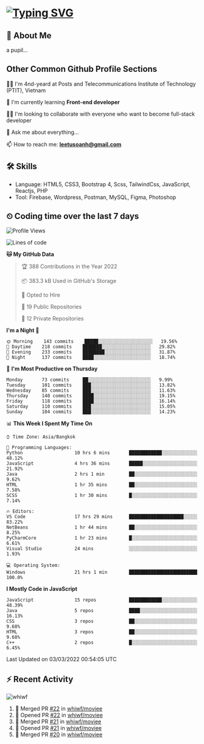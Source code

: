 # [![Typing SVG](https://readme-typing-svg.herokuapp.com?color=%23FFC83D&lines=Hi%2C+I'm+Le%2C+Tu+Oanh+%F0%9F%91%8B)](https://git.io/typing-svg)

## 🚀 About Me
a pupil...

<!-- ![GitHub metrics](https://metrics.lecoq.io/whiwf)   -->

## Other Common Github Profile Sections
👩‍🎓 I'm 4nd-yeard at Posts and Telecommunications Institute of Technology (PTIT), Vietnam

🌱 I'm currently learning **Front-end developer**

👯‍♀️ I'm looking to collaborate with everyone who want to become full-stack developer

💬 Ask me about everything...

📫 How to reach me: **leetusoanh@gmail.com**

## 🛠 Skills
- Language: HTML5, CSS3, Bootstrap 4, Scss, TailwindCss, JavaScript, Reactjs, PHP
- Tool: Firebase, Wordpress, Postman, MySQL, Figma, Photoshop

## ⏲ Coding time over the last 7 days
<!--START_SECTION:waka-->
![Profile Views](http://img.shields.io/badge/Profile%20Views-11-blue)

![Lines of code](https://img.shields.io/badge/From%20Hello%20World%20I%27ve%20Written-2%20Million%20lines%20of%20code-blue)

**🐱 My GitHub Data** 

> 🏆 388 Contributions in the Year 2022
 > 
> 📦 383.3 kB Used in GitHub's Storage 
 > 
> 💼 Opted to Hire
 > 
> 📜 19 Public Repositories 
 > 
> 🔑 12 Private Repositories  
 > 
**I'm a Night 🦉** 

```text
🌞 Morning    143 commits    █████░░░░░░░░░░░░░░░░░░░░   19.56% 
🌆 Daytime    218 commits    ███████░░░░░░░░░░░░░░░░░░   29.82% 
🌃 Evening    233 commits    ████████░░░░░░░░░░░░░░░░░   31.87% 
🌙 Night      137 commits    ████░░░░░░░░░░░░░░░░░░░░░   18.74%

```
📅 **I'm Most Productive on Thursday** 

```text
Monday       73 commits     ██░░░░░░░░░░░░░░░░░░░░░░░   9.99% 
Tuesday      101 commits    ███░░░░░░░░░░░░░░░░░░░░░░   13.82% 
Wednesday    85 commits     ███░░░░░░░░░░░░░░░░░░░░░░   11.63% 
Thursday     140 commits    ████░░░░░░░░░░░░░░░░░░░░░   19.15% 
Friday       118 commits    ████░░░░░░░░░░░░░░░░░░░░░   16.14% 
Saturday     110 commits    ███░░░░░░░░░░░░░░░░░░░░░░   15.05% 
Sunday       104 commits    ███░░░░░░░░░░░░░░░░░░░░░░   14.23%

```


📊 **This Week I Spent My Time On** 

```text
⌚︎ Time Zone: Asia/Bangkok

💬 Programming Languages: 
Python                   10 hrs 6 mins       ████████████░░░░░░░░░░░░░   48.12% 
JavaScript               4 hrs 36 mins       █████░░░░░░░░░░░░░░░░░░░░   21.92% 
Java                     2 hrs 1 min         ██░░░░░░░░░░░░░░░░░░░░░░░   9.62% 
HTML                     1 hr 35 mins        ██░░░░░░░░░░░░░░░░░░░░░░░   7.58% 
SCSS                     1 hr 30 mins        █░░░░░░░░░░░░░░░░░░░░░░░░   7.14%

🔥 Editors: 
VS Code                  17 hrs 29 mins      ████████████████████░░░░░   83.22% 
NetBeans                 1 hr 44 mins        ██░░░░░░░░░░░░░░░░░░░░░░░   8.25% 
PyCharmCore              1 hr 23 mins        █░░░░░░░░░░░░░░░░░░░░░░░░   6.61% 
Visual Studio            24 mins             ░░░░░░░░░░░░░░░░░░░░░░░░░   1.93%

💻 Operating System: 
Windows                  21 hrs 1 min        █████████████████████████   100.0%

```

**I Mostly Code in JavaScript** 

```text
JavaScript               15 repos            ████████████░░░░░░░░░░░░░   48.39% 
Java                     5 repos             ████░░░░░░░░░░░░░░░░░░░░░   16.13% 
CSS                      3 repos             ██░░░░░░░░░░░░░░░░░░░░░░░   9.68% 
HTML                     3 repos             ██░░░░░░░░░░░░░░░░░░░░░░░   9.68% 
C++                      2 repos             █░░░░░░░░░░░░░░░░░░░░░░░░   6.45%

```



 Last Updated on 03/03/2022 00:54:05 UTC
<!--END_SECTION:waka-->

## ⚡ Recent Activity
<!-- [![Top Langs](https://github-readme-stats.vercel.app/api/top-langs/?username=whiwf&layout=compact&theme=radical&hide=css)](https://github.com/anuraghazra/github-readme-stats)
 -->
<p><img align="center" src="https://github-readme-streak-stats.herokuapp.com/?user=whiwf&theme=radical" alt="whiwf" /></p>


<!--START_SECTION:activity-->
1. 🎉 Merged PR [#22](https://github.com/whiwf/moviee/pull/22) in [whiwf/moviee](https://github.com/whiwf/moviee)
2. 💪 Opened PR [#22](https://github.com/whiwf/moviee/pull/22) in [whiwf/moviee](https://github.com/whiwf/moviee)
3. 🎉 Merged PR [#21](https://github.com/whiwf/moviee/pull/21) in [whiwf/moviee](https://github.com/whiwf/moviee)
4. 💪 Opened PR [#21](https://github.com/whiwf/moviee/pull/21) in [whiwf/moviee](https://github.com/whiwf/moviee)
5. 🎉 Merged PR [#20](https://github.com/whiwf/moviee/pull/20) in [whiwf/moviee](https://github.com/whiwf/moviee)
<!--END_SECTION:activity-->
